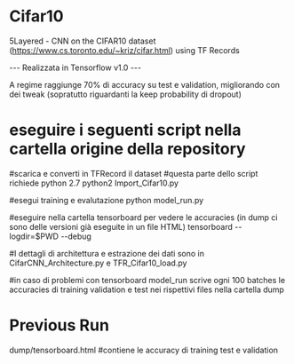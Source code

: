 # Cifar10
5Layered - CNN on the CIFAR10 dataset (https://www.cs.toronto.edu/~kriz/cifar.html) using TF Records

--- Realizzata in Tensorflow v1.0 ---

A regime raggiunge 70% di accuracy su test e validation, migliorando con dei tweak (sopratutto riguardanti la keep probability di dropout)

# eseguire i seguenti script nella cartella origine della repository

#scarica e converti in TFRecord il dataset
#questa parte dello script richiede python 2.7
python2 Import_Cifar10.py 

#esegui training e evalutazione
python model_run.py

#eseguire nella cartella tensorboard per vedere le accuracies (in dump ci sono delle versioni già eseguite in un file HTML)
tensorboard --logdir=$PWD --debug


#I dettagli di architettura e estrazione dei dati sono in CifarCNN_Architecture.py e TFR_Cifar10_load.py

#in caso di problemi con tensorboard model_run scrive ogni 100 batches le accuracies di training validation e test nei rispettivi files nella cartella dump


# Previous Run
dump/tensorboard.html
#contiene le accuracy di training test e validation